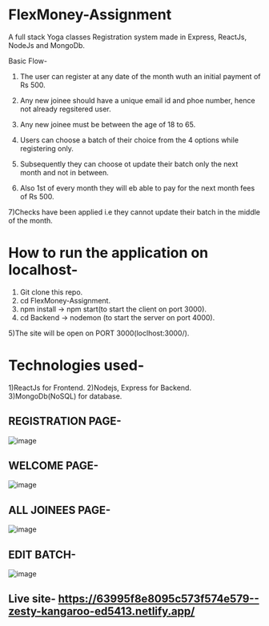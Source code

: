 # FlexMoney-Assignment

A full stack Yoga classes Registration system made in Express, ReactJs, NodeJs and MongoDb.

Basic Flow-

1) The user can register at any date of the month wuth an initial payment of Rs 500.

2) Any new joinee should have a unique email id and phoe number, hence not already regsitered user. 

3) Any new joinee must be between the age of 18 to 65.

4) Users can choose a batch of their choice from the 4 options while registering only.

5) Subsequently they can choose ot update their batch only the next month and not in between.

6) Also 1st of every month they will eb able to pay for the next month fees of Rs 500.

7)Checks have been applied i.e they cannot update their batch in the middle of the month.


# How to run the application on localhost-

1) Git clone this repo.
2) cd FlexMoney-Assignment.
3) npm install -> npm start(to start the client on port 3000).
4) cd Backend -> nodemon (to start the server on port 4000).

5)The site will be open on PORT 3000(loclhost:3000/).

# Technologies used-

1)ReactJs for Frontend.
2)Nodejs, Express for Backend.
3)MongoDb(NoSQL) for database.

## REGISTRATION PAGE-
![image](https://user-images.githubusercontent.com/68536395/207770007-5c6154a3-d150-4ff0-bea9-2282d06e13ea.png)

## WELCOME PAGE-
![image](https://user-images.githubusercontent.com/68536395/207770108-6c9cb666-89e7-49ab-89a5-37ca63f51ccf.png)

## ALL JOINEES PAGE-
![image](https://user-images.githubusercontent.com/68536395/207770180-5ae07594-bcfe-44b2-8068-bc505873924c.png)

## EDIT BATCH-
![image](https://user-images.githubusercontent.com/68536395/207770221-044c7f09-2f42-490b-99da-462a6dc4bbdc.png)


## Live site-  https://63995f8e8095c573f574e579--zesty-kangaroo-ed5413.netlify.app/
